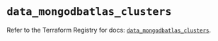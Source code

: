 # `data_mongodbatlas_clusters`

Refer to the Terraform Registry for docs: [`data_mongodbatlas_clusters`](https://registry.terraform.io/providers/mongodb/mongodbatlas/1.16.1/docs/data-sources/clusters).
